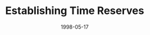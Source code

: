 ---
layout: message
category: message
series: "Room To Breathe"
title: "Establishing Time Reserves"
date: 1998-05-17
audio-description: "Running on empty? Here's how to rebuild your reserves in your life. "
audio: ""
audio-title: "Establishing Time Reserves"
audio-duration: ":"
---